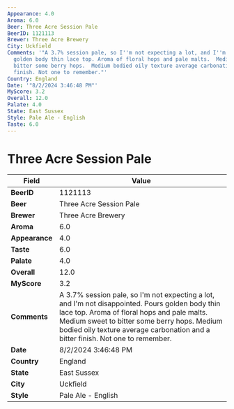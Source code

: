 ```yaml
---
Appearance: 4.0
Aroma: 6.0
Beer: Three Acre Session Pale
BeerID: 1121113
Brewer: Three Acre Brewery
City: Uckfield
Comments: '"A 3.7% session pale, so I''m not expecting a lot, and I''m not disappointed.  Pours
  golden body thin lace top. Aroma of floral hops and pale malts.  Medium sweet to
  bitter some berry hops.  Medium bodied oily texture average carbonation and a bitter
  finish. Not one to remember."'
Country: England
Date: '"8/2/2024 3:46:48 PM"'
MyScore: 3.2
Overall: 12.0
Palate: 4.0
State: East Sussex
Style: Pale Ale - English
Taste: 6.0
---
```


# Three Acre Session Pale

| Field         | Value |
|---------------|-------|
| **BeerID** | 1121113 |
| **Beer** | Three Acre Session Pale |
| **Brewer** | Three Acre Brewery |
| **Aroma** | 6.0 |
| **Appearance** | 4.0 |
| **Taste** | 6.0 |
| **Palate** | 4.0 |
| **Overall** | 12.0 |
| **MyScore** | 3.2 |
| **Comments** | A 3.7% session pale, so I'm not expecting a lot, and I'm not disappointed.  Pours golden body thin lace top. Aroma of floral hops and pale malts.  Medium sweet to bitter some berry hops.  Medium bodied oily texture average carbonation and a bitter finish. Not one to remember. |
| **Date** | 8/2/2024 3:46:48 PM |
| **Country** | England |
| **State** | East Sussex |
| **City** | Uckfield |
| **Style** | Pale Ale - English |
